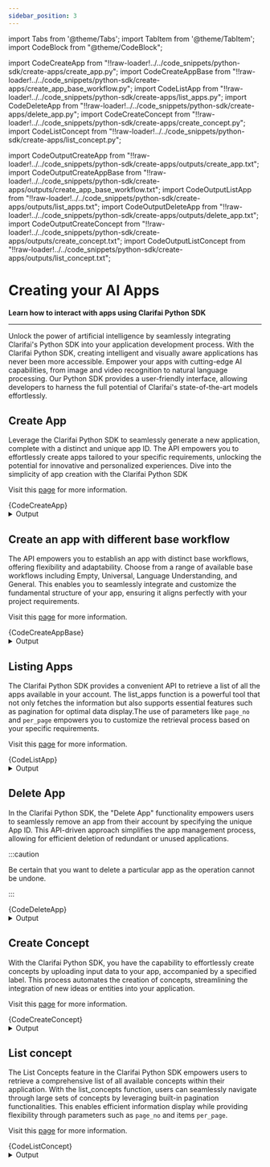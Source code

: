 ```yaml
---
sidebar_position: 3
---
```





import Tabs from '@theme/Tabs';
import TabItem from '@theme/TabItem';
import CodeBlock from "@theme/CodeBlock";

import CodeCreateApp from "!!raw-loader!../../code_snippets/python-sdk/create-apps/create_app.py";
import CodeCreateAppBase from "!!raw-loader!../../code_snippets/python-sdk/create-apps/create_app_base_workflow.py";
import CodeListApp from "!!raw-loader!../../code_snippets/python-sdk/create-apps/list_apps.py";
import CodeDeleteApp from "!!raw-loader!../../code_snippets/python-sdk/create-apps/delete_app.py";
import CodeCreateConcept from "!!raw-loader!../../code_snippets/python-sdk/create-apps/create_concept.py";
import CodeListConcept from "!!raw-loader!../../code_snippets/python-sdk/create-apps/list_concept.py";



import CodeOutputCreateApp from "!!raw-loader!../../code_snippets/python-sdk/create-apps/outputs/create_app.txt";
import CodeOutputCreateAppBase from "!!raw-loader!../../code_snippets/python-sdk/create-apps/outputs/create_app_base_workflow.txt";
import CodeOutputListApp from "!!raw-loader!../../code_snippets/python-sdk/create-apps/outputs/list_apps.txt";
import CodeOutputDeleteApp from "!!raw-loader!../../code_snippets/python-sdk/create-apps/outputs/delete_app.txt";
import CodeOutputCreateConcept from "!!raw-loader!../../code_snippets/python-sdk/create-apps/outputs/create_concept.txt";
import CodeOutputListConcept from "!!raw-loader!../../code_snippets/python-sdk/create-apps/outputs/list_concept.txt";



# Creating your AI Apps

**Learn how to interact with apps using Clarifai Python SDK**
<hr />

Unlock the power of artificial intelligence by seamlessly integrating Clarifai's Python SDK into your application development process. With the Clarifai Python SDK, creating intelligent and visually aware applications has never been more accessible. Empower your apps with cutting-edge AI capabilities, from image and video recognition to natural language processing. Our Python SDK provides a user-friendly interface, allowing developers to harness the full potential of Clarifai's state-of-the-art models effortlessly.


## Create App

Leverage the Clarifai Python SDK to seamlessly generate a new application, complete with a distinct and unique app ID. The API empowers you to effortlessly create apps tailored to your specific requirements, unlocking the potential for innovative and personalized experiences. Dive into the simplicity of app creation with the Clarifai Python SDK

Visit this [page](https://docs.clarifai.com/clarifai-basics/applications/) for more information.

<Tabs>
<TabItem value="python" label="Python">
    <CodeBlock className="language-python">{CodeCreateApp}</CodeBlock>
</TabItem>
</Tabs>

<details>
  <summary>Output</summary>
    <CodeBlock className="language-text">{CodeOutputCreateApp}</CodeBlock>
</details>


## Create an app with different base workflow

The API empowers you to establish an app with distinct base workflows, offering flexibility and adaptability. Choose from a range of available base workflows including Empty, Universal, Language Understanding, and General. This enables you to seamlessly integrate and customize the fundamental structure of your app, ensuring it aligns perfectly with your project requirements.

Visit this [page](https://docs.clarifai.com/clarifai-basics/applications/application-settings) for more information.

<Tabs>
<TabItem value="python" label="Python">
    <CodeBlock className="language-python">{CodeCreateAppBase}</CodeBlock>
</TabItem>
</Tabs>

<details>
  <summary>Output</summary>
    <CodeBlock className="language-text">{CodeOutputCreateAppBase}</CodeBlock>
</details>


## Listing Apps

The Clarifai Python SDK provides a convenient API to retrieve a list of all the apps available in your account. The list_apps function is a powerful tool that not only fetches the information but also supports essential features such as pagination for optimal data display.The use of parameters like `page_no` and `per_page` empowers you to customize the retrieval process based on your specific requirements.

Visit this [page](https://docs.clarifai.com/api-guide/advanced-topics/pagination) for more information.

<Tabs>
<TabItem value="python" label="Python">
    <CodeBlock className="language-python">{CodeListApp}</CodeBlock>
</TabItem>
</Tabs>

<details>
  <summary>Output</summary>
    <CodeBlock className="language-text">{CodeOutputListApp}</CodeBlock>
</details>


## Delete App

In the Clarifai Python SDK, the "Delete App" functionality empowers users to seamlessly remove an app from their account by specifying the unique App ID. This API-driven approach simplifies the app management process, allowing for efficient deletion of redundant or unused applications.

:::caution

Be certain that you want to delete a particular app as the operation cannot be undone.

:::



<Tabs>
<TabItem value="python" label="Python">
    <CodeBlock className="language-python">{CodeDeleteApp}</CodeBlock>
</TabItem>
</Tabs>

<details>
  <summary>Output</summary>
    <CodeBlock className="language-text">{CodeOutputDeleteApp}</CodeBlock>
</details>

                                                                                                        
## Create Concept

With the Clarifai Python SDK, you have the capability to effortlessly create concepts by uploading input data to your app, accompanied by a specified label. This process automates the creation of concepts, streamlining the integration of new ideas or entities into your application.

Visit this [page](https://docs.clarifai.com/portal-guide/concepts/create-get-update-delete) for more information.

<Tabs>
<TabItem value="python" label="Python">
    <CodeBlock className="language-python">{CodeCreateConcept}</CodeBlock>
</TabItem>
</Tabs>

<details>
  <summary>Output</summary>
    <CodeBlock className="language-text">{CodeOutputCreateConcept}</CodeBlock>
</details>

                                      


## List concept 

The List Concepts feature in the Clarifai Python SDK empowers users to retrieve a comprehensive list of all available concepts within their application. With the list_concepts function, users can seamlessly navigate through large sets of concepts by leveraging built-in pagination functionalities. This enables efficient information display while providing flexibility through parameters such as `page_no` and items `per_page`.

Visit this [page](https://docs.clarifai.com/api-guide/advanced-topics/pagination) for more information.



<Tabs>
<TabItem value="python" label="Python">
    <CodeBlock className="language-python">{CodeListConcept}</CodeBlock>
</TabItem>
</Tabs>

<details>
  <summary>Output</summary>
    <CodeBlock className="language-text">{CodeOutputListConcept}</CodeBlock>
</details>


